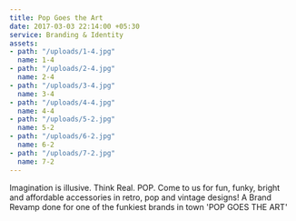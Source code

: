 ```yaml
---
title: Pop Goes the Art
date: 2017-03-03 22:14:00 +05:30
service: Branding & Identity
assets:
- path: "/uploads/1-4.jpg"
  name: 1-4
- path: "/uploads/2-4.jpg"
  name: 2-4
- path: "/uploads/3-4.jpg"
  name: 3-4
- path: "/uploads/4-4.jpg"
  name: 4-4
- path: "/uploads/5-2.jpg"
  name: 5-2
- path: "/uploads/6-2.jpg"
  name: 6-2
- path: "/uploads/7-2.jpg"
  name: 7-2
---
```


Imagination is illusive. Think Real. POP. Come to us for fun, funky, bright and affordable accessories in retro, pop and vintage designs! A Brand Revamp done for one of the funkiest brands in town 'POP GOES THE ART' 
